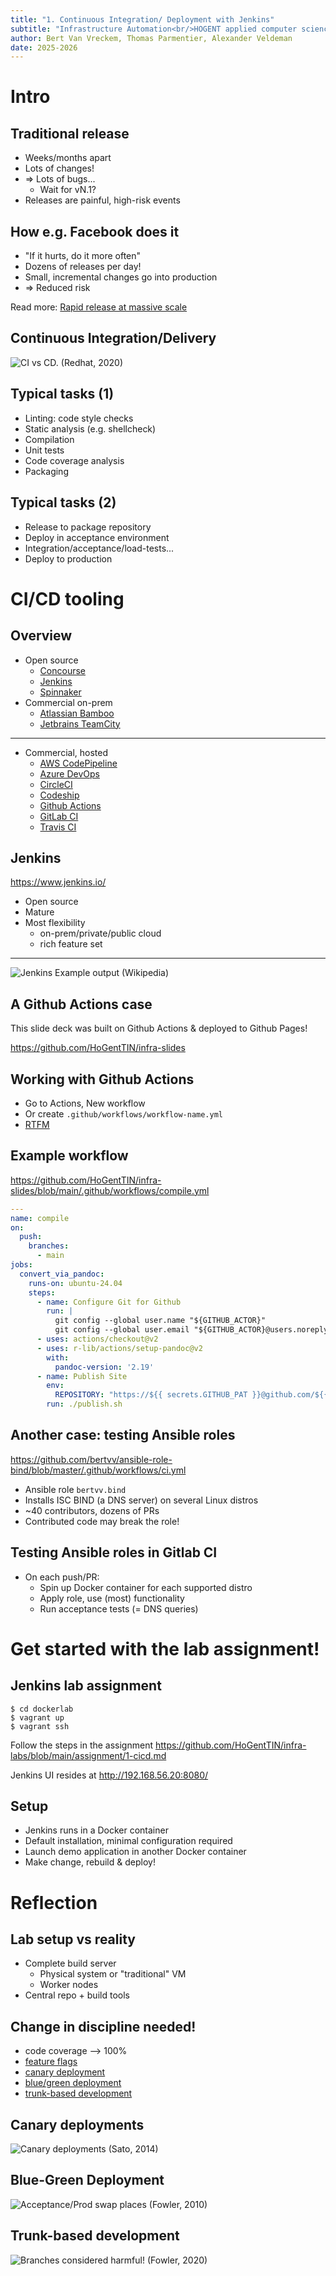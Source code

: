 ```yaml
---
title: "1. Continuous Integration/ Deployment with Jenkins"
subtitle: "Infrastructure Automation<br/>HOGENT applied computer science"
author: Bert Van Vreckem, Thomas Parmentier, Alexander Veldeman
date: 2025-2026
---
```


# Intro

## Traditional release

- Weeks/months apart
- Lots of changes!
- ⇒ Lots of bugs...
    - Wait for vN.1?
- Releases are painful, high-risk events

## How e.g. Facebook does it

- "If it hurts, do it more often"
- Dozens of releases per day!
- Small, incremental changes go into production
- ⇒ Reduced risk

Read more: [Rapid release at massive scale](https://engineering.fb.com/2017/08/31/web/rapid-release-at-massive-scale/)

## Continuous Integration/Delivery

![CI vs CD. ([Redhat, 2020](https://www.redhat.com/en/topics/devops/what-is-continuous-delivery))](assets/ci-cd-flow-desktop_edited.png)

## Typical tasks (1)

- Linting: code style checks
- Static analysis (e.g. shellcheck)
- Compilation
- Unit tests
- Code coverage analysis
- Packaging

## Typical tasks (2)

- Release to package repository
- Deploy in acceptance environment
- Integration/acceptance/load-tests...
- Deploy to production

# CI/CD tooling

## Overview

- Open source
    - [Concourse](https://concourse-ci.org/)
    - [Jenkins](https://www.jenkins.io/)
    - [Spinnaker](https://spinnaker.io/)
- Commercial on-prem
    - [Atlassian Bamboo](https://www.atlassian.com/software/bamboo)
    - [Jetbrains TeamCity](https://www.jetbrains.com/teamcity/)

---

- Commercial, hosted
    - [AWS CodePipeline](https://aws.amazon.com/getting-started/hands-on/set-up-ci-cd-pipeline/)
    - [Azure DevOps](https://azure.microsoft.com/en-us/services/devops/)
    - [CircleCI](https://circleci.com/)
    - [Codeship](https://www.cloudbees.com/products/codeship)
    - [Github Actions](https://github.com/features/actions)
    - [GitLab CI](https://docs.gitlab.com/ee/ci/)
    - [Travis CI](https://travis-ci.org/)

## Jenkins

<https://www.jenkins.io/>

- Open source
- Mature
- Most flexibility
    - on-prem/private/public cloud
    - rich feature set

---

![Jenkins Example output ([Wikipedia](https://upload.wikimedia.org/wikipedia/commons/8/8d/Ansible-playbook-output-jenkins.png))](assets/Ansible-playbook-output-jenkins.png)

## A Github Actions case

This slide deck was built on Github Actions & deployed to Github Pages!

<https://github.com/HoGentTIN/infra-slides>

## Working with Github Actions

- Go to Actions, New workflow
- Or create `.github/workflows/workflow-name.yml`
- [RTFM](https://docs.github.com/en/actions)

## Example workflow

<https://github.com/HoGentTIN/infra-slides/blob/main/.github/workflows/compile.yml>

```yaml
---
name: compile
on:
  push:
    branches:
      - main
jobs:
  convert_via_pandoc:
    runs-on: ubuntu-24.04
    steps:
      - name: Configure Git for Github
        run: |
          git config --global user.name "${GITHUB_ACTOR}"
          git config --global user.email "${GITHUB_ACTOR}@users.noreply.github.com"
      - uses: actions/checkout@v2
      - uses: r-lib/actions/setup-pandoc@v2
        with:
          pandoc-version: '2.19'
      - name: Publish Site
        env:
          REPOSITORY: "https://${{ secrets.GITHUB_PAT }}@github.com/${{ github.repository }}.git"
        run: ./publish.sh
```

## Another case: testing Ansible roles

<https://github.com/bertvv/ansible-role-bind/blob/master/.github/workflows/ci.yml>

- Ansible role `bertvv.bind`
- Installs ISC BIND (a DNS server) on several Linux distros
- ~40 contributors, dozens of PRs
- Contributed code may break the role!

## Testing Ansible roles in Gitlab CI

- On each push/PR:
    - Spin up Docker container for each supported distro
    - Apply role, use (most) functionality
    - Run acceptance tests (= DNS queries)

# Get started with the lab assignment!

## Jenkins lab assignment

```console
$ cd dockerlab
$ vagrant up
$ vagrant ssh
```

Follow the steps in the assignment <https://github.com/HoGentTIN/infra-labs/blob/main/assignment/1-cicd.md>

Jenkins UI resides at <http://192.168.56.20:8080/>

## Setup

- Jenkins runs in a Docker container
- Default installation, minimal configuration required
- Launch demo application in another Docker container
- Make change, rebuild & deploy!

# Reflection

## Lab setup vs reality

- Complete build server
    - Physical system or "traditional" VM
    - Worker nodes
- Central repo + build tools

## Change in discipline needed!

- code coverage ⟶ 100%
- [feature flags](https://martinfowler.com/articles/feature-toggles.html)
- [canary deployment](https://martinfowler.com/bliki/CanaryRelease.html)
- [blue/green deployment](https://martinfowler.com/bliki/BlueGreenDeployment.html)
- [trunk-based development](https://martinfowler.com/articles/branching-patterns.html)

## Canary deployments

![Canary deployments ([Sato, 2014](https://martinfowler.com/bliki/images/canaryRelease/canary-release-2.png))](assets/canary-release-2.png)

## Blue-Green Deployment

![Acceptance/Prod swap places ([Fowler, 2010](https://martinfowler.com/bliki/BlueGreenDeployment.html))](assets/blue_green_deployments.png)

## Trunk-based development

![Branches considered harmful! ([Fowler, 2020](https://martinfowler.com/articles/branching-patterns.html))](assets/leroy-branch.jpg)

